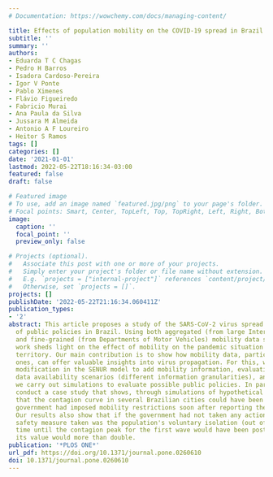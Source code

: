 ```yaml
---
# Documentation: https://wowchemy.com/docs/managing-content/

title: Effects of population mobility on the COVID-19 spread in Brazil
subtitle: ''
summary: ''
authors:
- Eduarda T C Chagas
- Pedro H Barros
- Isadora Cardoso-Pereira
- Igor V Ponte
- Pablo Ximenes
- Flávio Figueiredo
- Fabricio Murai
- Ana Paula da Silva
- Jussara M Almeida
- Antonio A F Loureiro
- Heitor S Ramos
tags: []
categories: []
date: '2021-01-01'
lastmod: 2022-05-22T18:16:34-03:00
featured: false
draft: false

# Featured image
# To use, add an image named `featured.jpg/png` to your page's folder.
# Focal points: Smart, Center, TopLeft, Top, TopRight, Left, Right, BottomLeft, Bottom, BottomRight.
image:
  caption: ''
  focal_point: ''
  preview_only: false

# Projects (optional).
#   Associate this post with one or more of your projects.
#   Simply enter your project's folder or file name without extension.
#   E.g. `projects = ["internal-project"]` references `content/project/deep-learning/index.md`.
#   Otherwise, set `projects = []`.
projects: []
publishDate: '2022-05-22T21:16:34.060411Z'
publication_types:
- '2'
abstract: This article proposes a study of the SARS-CoV-2 virus spread and the efficacy
  of public policies in Brazil. Using both aggregated (from large Internet companies)
  and fine-grained (from Departments of Motor Vehicles) mobility data sources, our
  work sheds light on the effect of mobility on the pandemic situation in the Brazilian
  territory. Our main contribution is to show how mobility data, particularly fine-grained
  ones, can offer valuable insights into virus propagation. For this, we propose a
  modification in the SENUR model to add mobility information, evaluating different
  data availability scenarios (different information granularities), and finally,
  we carry out simulations to evaluate possible public policies. In particular, we
  conduct a case study that shows, through simulations of hypothetical scenarios,
  that the contagion curve in several Brazilian cities could have been milder if the
  government had imposed mobility restrictions soon after reporting the first case.
  Our results also show that if the government had not taken any action and the only
  safety measure taken was the population's voluntary isolation (out of fear), the
  time until the contagion peak for the first wave would have been postponed, but
  its value would more than double.
publication: '*PLOS ONE*'
url_pdf: https://doi.org/10.1371/journal.pone.0260610
doi: 10.1371/journal.pone.0260610
---
```

